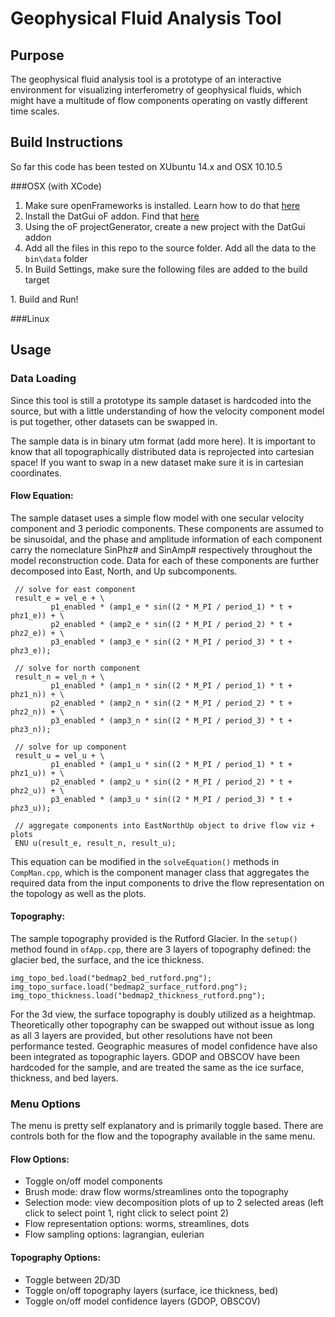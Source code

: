 # Geophysical Fluid Analysis Tool

## Purpose
The geophysical fluid analysis tool is a prototype of an interactive environment for visualizing interferometry of geophysical fluids, which might have a multitude of flow components operating on vastly different time scales.

## Build Instructions

So far this code has been tested on XUbuntu 14.x and OSX 10.10.5

###OSX (with XCode)

1. Make sure openFrameworks is installed. Learn how to do that [here](http://openframeworks.cc/download/)
1. Install the DatGui oF addon. Find that [here](https://github.com/braitsch/ofxDatGui)
1. Using the oF projectGenerator, create a new project with the DatGui addon
1. Add all the files in this repo to the source folder. Add all the data to the `bin\data` folder
1. In Build Settings, make sure the following files are added to the build target
 <insert pic of XCode build settings>
1. Build and Run!

###Linux

## Usage

### Data Loading
Since this tool is still a prototype its sample dataset is hardcoded into the source, but with a little understanding of how the velocity component model is put together, other datasets can be swapped in.

The sample data is in binary utm format (add more here). It is important to know that all topographically distributed data is reprojected into cartesian space! If you want to swap in a new dataset make sure it is in cartesian coordinates.

#### Flow Equation:
The sample dataset uses a simple flow model with one secular velocity component and 3 periodic components. These components are assumed to be sinusoidal, and the phase and amplitude information of each component carry the nomeclature SinPhz# and SinAmp# respectively throughout the model reconstruction code.  Data for each of these components are further decomposed into East, North, and Up subcomponents.
```
 // solve for east component
 result_e = vel_e + \
         p1_enabled * (amp1_e * sin((2 * M_PI / period_1) * t + phz1_e)) + \
         p2_enabled * (amp2_e * sin((2 * M_PI / period_2) * t + phz2_e)) + \
         p3_enabled * (amp3_e * sin((2 * M_PI / period_3) * t + phz3_e));

 // solve for north component
 result_n = vel_n + \
         p1_enabled * (amp1_n * sin((2 * M_PI / period_1) * t + phz1_n)) + \
         p2_enabled * (amp2_n * sin((2 * M_PI / period_2) * t + phz2_n)) + \
         p3_enabled * (amp3_n * sin((2 * M_PI / period_3) * t + phz3_n));
         
 // solve for up component
 result_u = vel_u + \
         p1_enabled * (amp1_u * sin((2 * M_PI / period_1) * t + phz1_u)) + \
         p2_enabled * (amp2_u * sin((2 * M_PI / period_2) * t + phz2_u)) + \
         p3_enabled * (amp3_u * sin((2 * M_PI / period_3) * t + phz3_u));
         
 // aggregate components into EastNorthUp object to drive flow viz + plots
 ENU u(result_e, result_n, result_u);
```
This equation can be modified in the `solveEquation()` methods in `CompMan.cpp`, which is the component manager class that aggregates the required data from the input components to drive the flow representation on the topology as well as the plots.

#### Topography:
The sample topography provided is the Rutford Glacier. In the `setup()` method found in `ofApp.cpp`, there are 3 layers of topography defined: the glacier bed, the surface, and the ice thickness.
```
img_topo_bed.load("bedmap2_bed_rutford.png");
img_topo_surface.load("bedmap2_surface_rutford.png");
img_topo_thickness.load("bedmap2_thickness_rutford.png");
```

For the 3d view, the surface topography is doubly utilized as a heightmap. Theoretically other topography can be swapped out without issue as long as all 3 layers are provided, but other resolutions have not been performance tested. Geographic measures of model confidence have also been integrated as topographic layers. GDOP and OBSCOV have been hardcoded for the sample, and are treated the same as the ice surface, thickness, and bed layers.

### Menu Options
The menu is pretty self explanatory and is primarily toggle based. There are controls both for the flow and the topography available in the same menu.

#### Flow Options:
* Toggle on/off model components
* Brush mode: draw flow worms/streamlines onto the topography
* Selection mode: view decomposition plots of up to 2 selected areas (left click to select point 1, right click to select point 2)
* Flow representation options: worms, streamlines, dots
* Flow sampling options: lagrangian, eulerian

#### Topography Options:
* Toggle between 2D/3D
* Toggle on/off topography layers (surface, ice thickness, bed)
* Toggle on/off model confidence layers (GDOP, OBSCOV)


